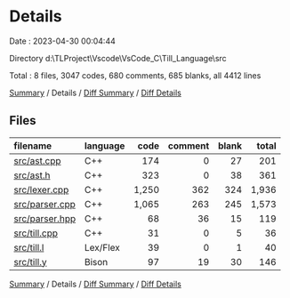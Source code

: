 # Details

Date : 2023-04-30 00:04:44

Directory d:\\TLProject\\Vscode\\VsCode_C\\Till_Language\\src

Total : 8 files,  3047 codes, 680 comments, 685 blanks, all 4412 lines

[Summary](results.md) / Details / [Diff Summary](diff.md) / [Diff Details](diff-details.md)

## Files
| filename | language | code | comment | blank | total |
| :--- | :--- | ---: | ---: | ---: | ---: |
| [src/ast.cpp](/src/ast.cpp) | C++ | 174 | 0 | 27 | 201 |
| [src/ast.h](/src/ast.h) | C++ | 323 | 0 | 38 | 361 |
| [src/lexer.cpp](/src/lexer.cpp) | C++ | 1,250 | 362 | 324 | 1,936 |
| [src/parser.cpp](/src/parser.cpp) | C++ | 1,065 | 263 | 245 | 1,573 |
| [src/parser.hpp](/src/parser.hpp) | C++ | 68 | 36 | 15 | 119 |
| [src/till.cpp](/src/till.cpp) | C++ | 31 | 0 | 5 | 36 |
| [src/till.l](/src/till.l) | Lex/Flex | 39 | 0 | 1 | 40 |
| [src/till.y](/src/till.y) | Bison | 97 | 19 | 30 | 146 |

[Summary](results.md) / Details / [Diff Summary](diff.md) / [Diff Details](diff-details.md)